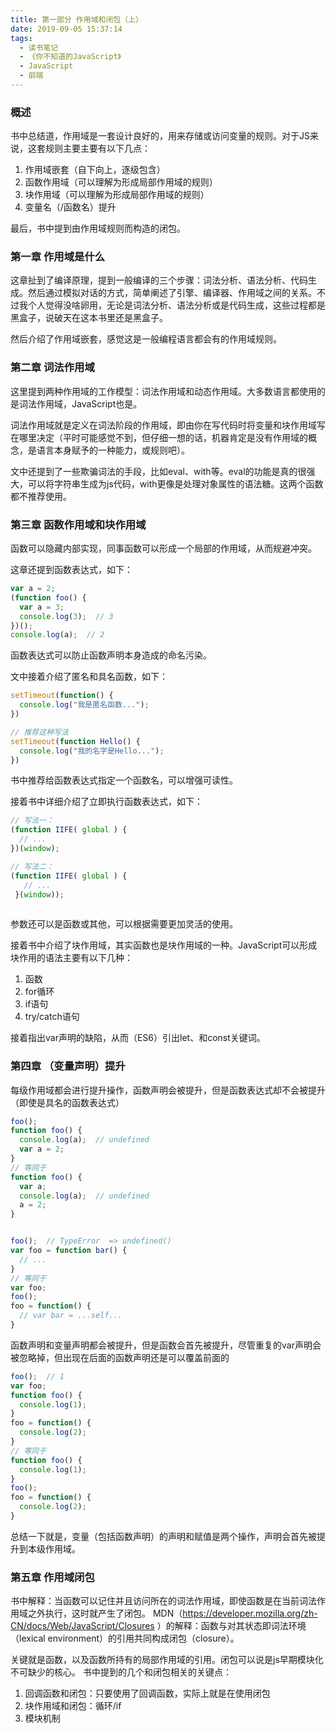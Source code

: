 ```yaml
---
title: 第一部分 作用域和闭包（上）
date: 2019-09-05 15:37:14
tags:
  - 读书笔记
  - 《你不知道的JavaScript》
  - JavaScript
  - 前端
---
```


### 概述

书中总结道，作用域是一套设计良好的，用来存储或访问变量的规则。对于JS来说，这套规则主要主要有以下几点：

1. 作用域嵌套（自下向上，逐级包含）
2. 函数作用域（可以理解为形成局部作用域的规则）
3. 块作用域（可以理解为形成局部作用域的规则）
4. 变量名（/函数名）提升

最后，书中提到由作用域规则而构造的闭包。

### 第一章  作用域是什么

这章扯到了编译原理，提到一般编译的三个步骤：词法分析、语法分析、代码生成。然后通过模拟对话的方式，简单阐述了引擎、编译器、作用域之间的关系。不过我个人觉得没啥卵用，无论是词法分析、语法分析或是代码生成，这些过程都是黑盒子，说破天在这本书里还是黑盒子。

然后介绍了作用域嵌套，感觉这是一般编程语言都会有的作用域规则。


### 第二章  词法作用域

这里提到两种作用域的工作模型：词法作用域和动态作用域。大多数语言都使用的是词法作用域，JavaScript也是。

词法作用域就是定义在词法阶段的作用域，即由你在写代码时将变量和块作用域写在哪里决定（平时可能感觉不到，但仔细一想的话，机器肯定是没有作用域的概念，是语言本身赋予的一种能力，或规则吧）。

文中还提到了一些欺骗词法的手段，比如eval、with等。eval的功能是真的很强大，可以将字符串生成为js代码，with更像是处理对象属性的语法糖。这两个函数都不推荐使用。

### 第三章  函数作用域和块作用域

函数可以隐藏内部实现，同事函数可以形成一个局部的作用域，从而规避冲突。

这章还提到函数表达式，如下：

```javascript
var a = 2;
(function foo() {
  var a = 3;
  console.log(3);  // 3
})();
console.log(a);  // 2
```
函数表达式可以防止函数声明本身造成的命名污染。

文中接着介绍了匿名和具名函数，如下：
```javascript
setTimeout(function() {
  console.log("我是匿名函数...");
})

// 推荐这种写法
setTimeout(function Hello() {
  console.log("我的名字是Hello...");
})
```
书中推荐给函数表达式指定一个函数名，可以增强可读性。

接着书中详细介绍了立即执行函数表达式，如下：

```javascript
// 写法一：
(function IIFE( global ) {
  // ...
})(window);

// 写法二：
(function IIFE( global ) {
   // ...
 }(window));
 
```
参数还可以是函数或其他，可以根据需要更加灵活的使用。

接着书中介绍了块作用域，其实函数也是块作用域的一种。JavaScript可以形成块作用的语法主要有以下几种：

1. 函数
2. for循环
3. if语句
4. try/catch语句

接着指出var声明的缺陷，从而（ES6）引出let、和const关键词。

### 第四章 （变量声明）提升

每级作用域都会进行提升操作，函数声明会被提升，但是函数表达式却不会被提升（即使是具名的函数表达式）
```javascript
foo();
function foo() {
  console.log(a);  // undefined
  var a = 2;
}
// 等同于
function foo() {
  var a;
  console.log(a);  // undefined
  a = 2;
}


foo();  // TypeError  => undefined()
var foo = function bar() {
  // ...
}
// 等同于
var foo;
foo();
foo = function() {
  // var bar = ...self...
}
```

函数声明和变量声明都会被提升，但是函数会首先被提升，尽管重复的var声明会被忽略掉，但出现在后面的函数声明还是可以覆盖前面的
```javascript
foo();  // 1
var foo;
function foo() {
  console.log(1);
}
foo = function() {
  console.log(2);
}
// 等同于
function foo() {
  console.log(1);
}
foo();
foo = function() {
  console.log(2);
}
```
总结一下就是，变量（包括函数声明）的声明和赋值是两个操作，声明会首先被提升到本级作用域。

### 第五章 作用域闭包
书中解释：当函数可以记住并且访问所在的词法作用域，即使函数是在当前词法作用域之外执行，这时就产生了闭包。
MDN（https://developer.mozilla.org/zh-CN/docs/Web/JavaScript/Closures ）的解释：函数与对其状态即词法环境（lexical environment）的引用共同构成闭包（closure）。

关键就是函数，以及函数所持有的局部作用域的引用。闭包可以说是js早期模块化不可缺少的核心。
书中提到的几个和闭包相关的关键点：
1. 回调函数和闭包：只要使用了回调函数，实际上就是在使用闭包
2. 块作用域和闭包：循环/if
3. 模块机制

